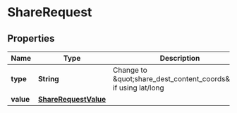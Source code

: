 
# ShareRequest

## Properties
Name | Type | Description | Notes
------------ | ------------- | ------------- | -------------
**type** | **String** | Change to \&quot;share_dest_content_coords\&quot; if using lat/long |  [optional]
**value** | [**ShareRequestValue**](ShareRequestValue.md) |  |  [optional]



